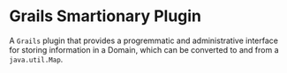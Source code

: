 # Grails Smartionary Plugin

A `Grails` plugin that provides a progremmatic and administrative interface
for storing information in a Domain, which can be converted to and from a
`java.util.Map`.
